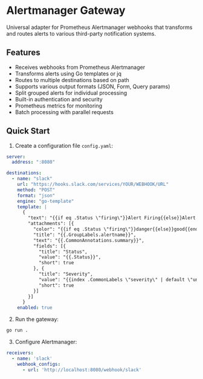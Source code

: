 # Alertmanager Gateway

Universal adapter for Prometheus Alertmanager webhooks that transforms and routes alerts to various third-party notification systems.

## Features

- Receives webhooks from Prometheus Alertmanager
- Transforms alerts using Go templates or jq
- Routes to multiple destinations based on path
- Supports various output formats (JSON, Form, Query params)
- Split grouped alerts for individual processing
- Built-in authentication and security
- Prometheus metrics for monitoring
- Batch processing with parallel requests

## Quick Start

1. Create a configuration file `config.yaml`:

```yaml
server:
  address: ":8080"

destinations:
  - name: "slack"
    url: "https://hooks.slack.com/services/YOUR/WEBHOOK/URL"
    method: "POST"
    format: "json"
    engine: "go-template"
    template: |
      {
        "text": "{{if eq .Status \"firing\"}}Alert Firing{{else}}Alert Resolved{{end}}: {{.GroupLabels.alertname}}",
        "attachments": [{
          "color": "{{if eq .Status \"firing\"}}danger{{else}}good{{end}}",
          "title": "{{.GroupLabels.alertname}}",
          "text": "{{.CommonAnnotations.summary}}",
          "fields": [{
            "title": "Status",
            "value": "{{.Status}}",
            "short": true
          }, {
            "title": "Severity",
            "value": "{{index .CommonLabels \"severity\" | default \"unknown\"}}",
            "short": true
          }]
        }]
      }
    enabled: true
```

2. Run the gateway:

```bash
go run .
```

3. Configure Alertmanager:

```yaml
receivers:
  - name: 'slack'
    webhook_configs:
      - url: 'http://localhost:8080/webhook/slack'
```
